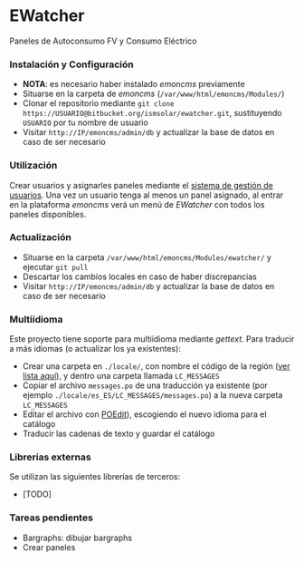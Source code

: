 # EWatcher
Paneles de Autoconsumo FV y Consumo Eléctrico

### Instalación y Configuración
* **NOTA**: es necesario haber instalado *emoncms* previamente
* Situarse en la carpeta de *emoncms* (`/var/www/html/emoncms/Modules/`)
* Clonar el repositorio mediante `git clone https://USUARIO@bitbucket.org/ismsolar/ewatcher.git`, sustituyendo `USUARIO` por tu nombre de usuario
* Visitar `http://IP/emoncms/admin/db` y actualizar la base de datos en caso de ser necesario

### Utilización
Crear usuarios y asignarles paneles mediante el [sistema de gestión de usuarios](https://bitbucket.org/ismsolar/gestion-usuarios/). Una vez un usuario tenga al menos un panel asignado, al entrar en la plataforma *emoncms* verá un menú de *EWatcher* con todos los paneles disponibles.

### Actualización
* Situarse en la carpeta `/var/www/html/emoncms/Modules/ewatcher/` y ejecutar `git pull`
* Descartar los cambios locales en caso de haber discrepancias
* Visitar `http://IP/emoncms/admin/db` y actualizar la base de datos en caso de ser necesario

### Multiidioma
Este proyecto tiene soporte para multiidioma mediante *gettext*. Para traducir a más idiomas (o actualizar los ya existentes):

* Crear una carpeta en `./locale/`, con nombre el código de la región ([ver lista aquí](https://gist.github.com/jacobbubu/1836273)), y dentro una carpeta llamada `LC_MESSAGES`
* Copiar el archivo `messages.po` de una traducción ya existente (por ejemplo `./locale/es_ES/LC_MESSAGES/messages.po`) a la nueva carpeta `LC_MESSAGES`
* Editar el archivo con [POEdit](http://poedit.net)), escogiendo el nuevo idioma para el catálogo
* Traducir las cadenas de texto y guardar el catálogo

### Librerías externas
Se utilizan las siguientes librerías de terceros:

* [TODO]

### Tareas pendientes
* Bargraphs: dibujar bargraphs
* Crear paneles